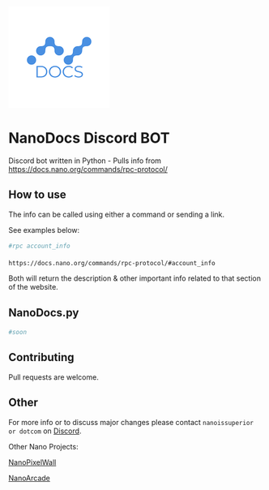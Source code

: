 <img src="DOCS.png" />






# NanoDocs Discord BOT

Discord bot written in Python - Pulls info from https://docs.nano.org/commands/rpc-protocol/

## How to use

The info can  be called using either a command or sending a link. 

See examples below: 


```bash
#rpc account_info

https://docs.nano.org/commands/rpc-protocol/#account_info
```
Both will return the description & other important info related to that section of the website.

## NanoDocs.py

```python
#soon

```

## Contributing
Pull requests are welcome. 

## Other
For more info or to discuss major changes please contact `nanoissuperior or dotcom` on [Discord](https://discordapp.com/invite/JphbBas).


Other Nano Projects:

[NanoPixelWall](https://nanopixelwall.com)

[NanoArcade](https://nanoarcade.org)
